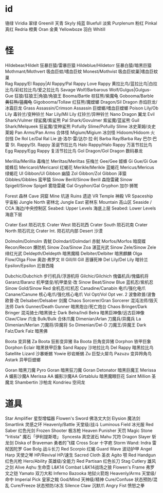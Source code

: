 # id
铬绿 Viridia
翠绿 Greenill
天青 Skyly
纯蓝 Bluefull
淡紫 Purplenum
粉红 Pinkal
真红 Redria
橙黄 Oran
金黄 Yellowboze
羽白 Whitill


# 怪
Hildebear/Hildelt 狂暴巨猿/雷暴巨猿
Hildeblue/Hildetorr 狂暴白猿/暗黑巨猿
Mothmant/Mothvert 吸血巨蚊/嗜血巨蚊
Monest/Mothvist  吸血巨蚊巢|嗜血巨蚊巢   
Rag Rappy/El Rappy|Al Rappy/Pal Rappy Love Rappy 黄拉比鸟/蓝拉比鸟|白拉比鸟/彩虹拉比鸟/爱之拉比鸟
Savage Wolf/Barbarous Wolf/Gulgus|Gulgus-Gue 狂狼/狂狼王|角狼/角狼王 
Booma/Bartle 棕狂熊/紫魔龟
Gobooma/Barble ~~黄狂熊/蓝魔龟~~
Gigobooma/Tollaw 红狂熊/魔螳螂
Dragon/Sil Dragon 赤焰巨龙/冰霜巨龙
Grass Assassin/Crimson Assassin 巨螳螂/嗜血巨螳螂 
Poison Lily/Ob Lily 毒铃兰/变种铃兰
Nar Lily/Mil Lily 红铃兰/异种铃兰
Nano Dragon 翼龙
Evil Shark/Vulmer 绿鲨魔/紫鲨熊
Pal Shark/Govulmer 紫鲨魔/蓝鲨熊
Guil Shark/Melqueek 狂鲨魔/变种鲨熊
Pofuilly Slime/Pofuilly Slime 冰史莱姆/炎史莱姆 
Pan Arms/Pan Arms 合体怪
Migium/Migium 冰剑怪
Hidoom/Hidoom  火剑怪
De Rol Le/Dal Ral Lie 迪·洛尔·雷/达尔·拉·利
Barba Ray/Barba Ray 巴尔·巴雷
St. Rappy/St. Rappy 圣诞节拉比鸟
Halo Rappy/Halo Rappy 万圣节拉比鸟
Egg Rappy/Egg Rappy 复活节拉比鸟
Gol Dragon/Gol Dragon 数码暴龙

Merillia/Merillia 毒梅兰
Meriltas/Meriltas 狂梅兰
Gee/Gee 姬蜂
Gi Gue/Gi Gue 姬蜂后
Mericarol/Mericarol 红蝎花
Merikle/Merikle 蓝蝎花
Mericus/Mericus 绿蝎花
Ul Gibbon/Ul Gibbon 幽猿
Zol Gibbon/Zol Gibbon 泽猿
Gibbles/Gibbles 蛮甲猿
Sinow Berill/Sinow Berill 森隐雷藏
Sinow Spigell/Sinow Spigell 雾隐雷藏
Gal Gryphon/Gal Gryphon 加尔·狮鹫

Forest 森林
Cave   洞窟
Mine 坑道
Ruins 遗迹
VR Temple  神殿
VR Spaceship 宇宙船
Jungle North 密林北
Jungle East  密林东
Mountain 高山区
Seaside / CCA 海边/中央控制区
Seabed: Upper Levels  海底上层
Seabed: Lower Levels  海底下层

Crater East 陨石坑东
Crater West 陨石坑西
Crater South 陨石坑南
Crater North 陨石坑北
Crater Int.  陨石坑内部
Desert 沙漠


Dolmolm/Dolmolm 青鱿
Dolmdarl/Dolmdarl 赤鱿
Morfos/Morfos 暗腐蝶
Recon/Recon 爆防机
Sinow Zoa/Sinow Zoa 湛蓝光武
Sinow Zele/Sinow Zele 绯红光武
Deldepth/Deldepth 暗黑魔精
Delbiter/Delbiter 暗黑麒麟
Olga Flow/Olga Flow 奥迦·弗罗文
Ill Gill/Ill Gill 恶镰死神
Del Lily/Del Lily 暗铃兰
Epsilon/Epsilon 厄普西隆

Dubchic/Dubchich 步行机兵/浮游机将
Gilchic/Gilchich 傀儡机兵/傀儡机将
Garanz/Baranz 机甲堡垒/机甲堡垒·改
Sinow Beat/Sinow Blue 蓝机忍/紫机忍
Sinow Gold/Sinow Red 金机忍/红机忍
Canadine/Canabin 电爪/强化电爪
Canane/Canune 核心电爪/强化核心电爪
Vol Opt/Vol Opt ver. 2 波鲁欧普/波鲁欧普·改
Delsaber/Delsaber 剑魔
Chaos Sorcerer/Gran Sorcerer 混沌法师/毁灭法师
Dark Gunner/Death Gunner 暗黑炮台/死亡炮台
Chaos Bringer/Dark Bringer 混沌骑士/暗黑骑士
Dark Belra/Indi Belra 暗黑巨神像/远古巨神像
Claw/Claw 爪虫
Bulk/Bulk 合体爪魔
Dimenian/Arlan 刀魔兵/异魔兵
La Dimenian/Merlan 刀魔将/异魔将
So Dimenian/Del-D 刀魔王/异魔王
Dark Falz/Dark Falz 暗黑佛



Boota 变异猪
Za Boota 狂影变异猪
Ba Boota 巨角变异猪
Dorphon 铁甲巨象
Dorphon Eclair 暗黑铁甲巨象
Sand Rappy 沙地拉比鸟
Del Rappy 暗黑拉比鸟
Satellite Lizard 沙暴蜥蜴
Yowie 砂岩蜥蜴
Zu 巨型火犀鸟
Pazuzu 变异羚角鸟
Astark 异甲巨螳螂

Goran 暗黑刀魔
Pyro Goran 暗黑狂刀魔
Goran Detonator 暗黑巨魔王
Merissa A 媚影沙魔A
Merissa AA 媚影沙魔AA
Girtablulu 暗黑魔眼巨花
Saint Million 圣魔龙
Shambertin 沙柏龙
Kondrieu 空间龙

# 道具
Star Amplifier  星型增幅器
Flowen's Sword  佛洛文大剑
Elysion         魔法剑
Smartlink       灵感之环
Heavenly/Battle 天堂级/战斗
Luminous Field  冰光服
Red Saber       红色光剑
Frozen Shooter  极冻枪
Heaven Punisher 天罚
Magic Stone "Iritista" 魔石「伊利提斯塔」
Syncesta        真空波石
Mahu            咒符
Dragon Slayer   斩龙剑
Diska of Braveman 勇者的飞碟
Cross Scar        十字疤
Storm Wand: Indra 雷杖因陀罗
Gae Bolg          战斗长刀
Red Scorpio       红蝎
Guard Wave        波动护甲
Angel Harp        天使之琴
HP/Revival        HP/速生
Sacred Cloth      圣衣
Agito             颚
Red Handgun       红色光枪
Hero/Ability      英雄级/全能力
Red Partisan      红色长刀
Stag Cutlery      雄风之剑
Alive Aqhu        生命壶
L&K14 Combat      L&K14战场之狼
Flowen's Frame    弗罗文之铠
Yamato            双刀大和
Inferno Bazooka   地狱火箭炮
Heavenly/Arms     天堂级/命中
Imperial Pick     皇家之戟
God/Mind          天神级/精神
Cure/Confuse      状态预防/混乱
Cure/Freeze       状态预防/冰冻
Silence Claw      沉默爪
Angry Fist        愤怒之拳
